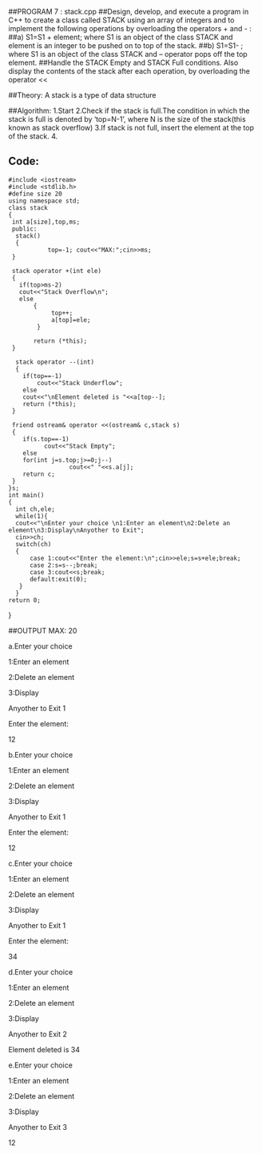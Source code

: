##PROGRAM 7 : stack.cpp
##Design, develop, and execute a program in C++ to create a class called STACK using an array of integers and to implement the following operations by overloading the operators + and - :
##a) S1=S1 + element; where S1 is an object of the class STACK and element is an integer to be pushed on to top of the stack.
##b) S1=S1- ; where S1 is an object of the class STACK and – operator pops off the top element.
##Handle the STACK Empty and STACK Full conditions. Also display the contents of the stack after each operation, by overloading the operator <<

##Theory:
A stack is a type of data structure 



##Algorithm:
1.Start
2.Check if the stack is full.The condition in which the stack is full is denoted by ‘top=N-1’, where N is the size of the stack(this known as stack overflow)
3.If stack is not full, insert the element at the top of the stack.
4.
## Code:
    #include <iostream>
    #include <stdlib.h>
    #define size 20
    using namespace std;
    class stack
    {
     int a[size],top,ms;
     public:
      stack()
      {
               top=-1; cout<<"MAX:";cin>>ms;
     }

     stack operator +(int ele)
     {
       if(top>ms-2)
       cout<<"Stack Overflow\n";
       else
           {
                top++;
                a[top]=ele;
            }
       
           return (*this);
     }
    
      stack operator --(int)
      {
        if(top==-1)
            cout<<"Stack Underflow";
        else
        cout<<"\nElement deleted is "<<a[top--];
        return (*this);
     }

     friend ostream& operator <<(ostream& c,stack s)
     {
        if(s.top==-1)
              cout<<"Stack Empty";
        else
        for(int j=s.top;j>=0;j--)
                     cout<<" "<<s.a[j];
        return c;
     }
    }s;
    int main()
    {
      int ch,ele;
      while(1){
      cout<<"\nEnter your choice \n1:Enter an element\n2:Delete an element\n3:Display\nAnyother to Exit";
      cin>>ch;
      switch(ch)
      {
          case 1:cout<<"Enter the element:\n";cin>>ele;s=s+ele;break;
          case 2:s=s--;break;
          case 3:cout<<s;break;
          default:exit(0);
       }
      }
    return 0;
}

##OUTPUT
MAX: 20

a.Enter your choice 

1:Enter an element

2:Delete an element

3:Display

Anyother to Exit 1

Enter the element:

 12

b.Enter your choice 

1:Enter an element

2:Delete an element

3:Display

Anyother to Exit 1

Enter the element:

 12

c.Enter your choice 

1:Enter an element

2:Delete an element

3:Display

Anyother to Exit 1

Enter the element:
 
34

d.Enter your choice 

1:Enter an element

2:Delete an element

3:Display

Anyother to Exit 2

Element deleted is 34


e.Enter your choice 

1:Enter an element

2:Delete an element

3:Display

Anyother to Exit 3

 12

